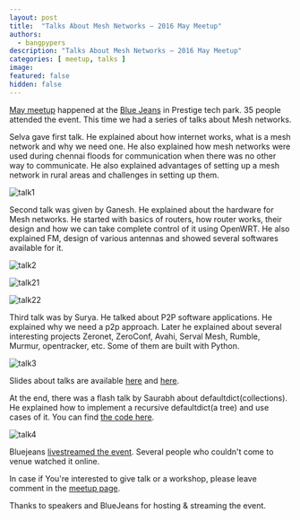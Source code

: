 ```yaml
---
layout: post
title:  "Talks About Mesh Networks – 2016 May Meetup"
authors: 
  - bangpypers
description: "Talks About Mesh Networks – 2016 May Meetup"
categories: [ meetup, talks ]
image:
featured: false
hidden: false
---
```


[May meetup](http://www.meetup.com/BangPypers/events/197867222/) happened at the [Blue Jeans](https://bluejeans.com/) in Prestige tech park. 35 people attended the event. This time we had a series of talks about Mesh networks.

Selva gave first talk. He explained about how internet works, what is a mesh network and why we need one. He also explained how mesh networks were used during chennai floods for communication when there was no other way to communicate. He also explained advantages of setting up a mesh network in rural areas and challenges in setting up them.

![talk1](http://photos4.meetupstatic.com/photos/event/4/f/0/9/highres_450260233.jpeg)

Second talk was given by Ganesh. He explained about the hardware for Mesh networks. He started with basics of routers, how router works, their design and how we can take complete control of it using OpenWRT. He also explained FM, design of various antennas and showed several softwares available for it.

![talk2](http://photos1.meetupstatic.com/photos/event/4/f/b/c/highres_450260412.jpeg)

![talk21](http://photos1.meetupstatic.com/photos/event/5/0/9/5/highres_450260629.jpeg)

![talk22](http://photos4.meetupstatic.com/photos/event/5/0/5/3/highres_450260563.jpeg)

Third talk was by Surya. He talked about P2P software applications. He explained why we need a p2p approach. Later he explained about several interesting projects Zeronet, ZeroConf, Avahi, Serval Mesh, Rumble, Murmur, opentracker, etc. Some of them are built with Python.

![talk3](http://photos1.meetupstatic.com/photos/event/5/0/c/9/highres_450260681.jpeg)

Slides about talks are available [here](https://github.com/suriyadeepan/meshnet-guide-slides/files/275878/MeshGuide_BangPypers.pdf) and [here](https://github.com/lrmodesgh/Presentation/blob/master/0%20Main%20Subjects/9%20Radio%20Mesh%20Networking%20%26%20Distributed%20Systems/Radio%20Mesh%20Networking%20and%20Distributed%20Systems.pdf).

At the end, there was a flash talk by Saurabh about defaultdict(collections). He explained how to implement a recursive defaultdict(a tree) and use cases of it. You can find [the code here](https://github.com/saurabh-hirani/talks/tree/master/defaultdict).

![talk4](http://photos4.meetupstatic.com/photos/event/5/6/9/4/600_450262164.jpeg)

Bluejeans [livestreamed the event](https://a2m.bluejeans.com/a2m/live-event/yl86464). Several people who couldn't come to venue watched it online.


In case if You're interested to give talk or a workshop, please leave comment in the [meetup page](http://www.meetup.com/BangPypers/).

Thanks to speakers and BlueJeans for hosting & streaming the event.
